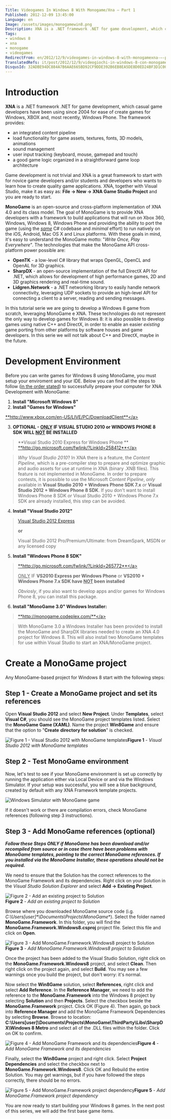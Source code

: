 ```yaml
---
Title: Videogames In Windows 8 With Monogame/Xna – Part 1
Published: 2012-12-09 13:45:00
Language: en
Image: /assets/images/monogamewin8.png
Description: XNA is a .NET framework .NET for game development, which casual game developers have been using since 2004 for ease of create games for Windows, XBOX and, most recently, Windows Phone. The framework provides an integrated content pipeline load functionality for game assets, textures, fonts, 3D models, animations sound management user input tracking (keyboard, mouse, gamepad and touch) a good game logic organized in a straightforward game loop architecture
Tags:
- windows 8
- xna
- monogame
- videogames
RedirectFrom: en/2012/12/9/videogames-in-windows-8-with-monogamexna-–-part-1.aspx
TranslatedRefs: it/post/2012/12/9/videogiochi-in-windows-8-con-monogamexna-–-parte-1.md
DisqusId: 32ADBE94DC884A7B6AAE665BD92CF9DDE392B6EB8EA5DE8D0ED24BF3D1C007B3
---
```

# Introduction

**XNA** is a .NET framework .NET for game development, which casual game developers have been using since 2004 for ease of create games for Windows, XBOX and, most recently, Windows Phone. The framework provides:

*   an integrated content pipeline
*   load functionality for game assets, textures, fonts, 3D models,
animations
*   sound management
*   user input tracking (keyboard, mouse, gamepad and touch)
*   a good game logic organized in a straightforward game loop
architecture

Game development is not trivial and XNA is a great framework to start with for novice game developers and/or students and developers who wants to learn how to create quality game applications. XNA, together with Visual Studio, make it as easy as: **File -> New -> XNA Game Studio Project** and you are ready to start.

**MonoGame** is an open-source and cross-platform implementation of XNA 4.0 and its class model. The goal of MonoGame is to provide XNA developers with a framework to build applications that will run on Xbox 360, Windows, Windows 8, Windows Phone and providing the ability to port the game (using the *<span style="text-decoration: underline;">same</span>* C# codebase and *minimal* effort) to run natively on the iOS, Android, Mac OS X and Linux platforms. With these goals in mind, it's easy to understand the MonoGame motto: "*Write Once, Play Everywhere*". The technologies that make the MonoGame API cross-platform power possible are:

*   **OpenTK** - a low-level C# library that wraps
OpenGL, OpenCL and OpenAL for 3D graphics.
*   **SharpDX** - an open-source implementation of the
full DirectX API for .NET, which allows for development of high
performance games, 2D and 3D graphics rendering and real-time
sound.
*   **Lidgren.Network** - a .NET networking library to
easily handle network connectivity, leveraging UDP sockets to
provide an high-level API for connecting a client to a server,
reading and sending messages.

In this tutorial serie we are going to develop a Windows 8 game from scratch, leveraging MonoGame e XNA. These technologies do not represent the only way to develop games for Windows 8: it is also possible to develop games using native C++ and DirectX, in order to enable an easier *existing* game porting from other platforms by software houses and game developers. In this serie we will not talk about C++ and DirectX, maybe in the future.

# Development Environment

Before you can write games for Windows 8 using MonoGame, you must setup your enviroment and your IDE. Below you can find all the steps to follow (<span style="text-decoration: underline;">in the order stated</span>) to successfully prepare your computer for XNA Development with MonoGame:

1.  **Install "Microsoft Windows 8"**
2.  **Install "Games for Windows"** 

<a href="http://www.xbox.com/en-US/LIVE/PC/DownloadClient" target="_blank">**http://www.xbox.com/en-US/LIVE/PC/DownloadClient**</a>

3.  **OPTIONAL - <span style="text-decoration: underline;">ONLY</span> IF VISUAL STUDIO
2010 or WINDOWS PHONE 8 SDK** **WILL <span style="text-decoration: underline;">NOT</span> BE
INSTALLED** 

> **Visual Studio 2010 Express for Windows Phone
>  ** <a href="http://go.microsoft.com/fwlink/?LinkId=258412" target="_blank">**http://go.microsoft.com/fwlink/?LinkId=258412**</a>

> *Why Visual Studio 2010*? In XNA there is a feature, the *Content Pipeline*, which is a pre-compiler step to prepare and optimize graphic and audio assets for use at runtime in XNA (binary .XNB files). This feature is not implemented in MonoGame. In order to prepare contests, it is possible to use the Microsoft *Content Pipeline*, *only* available in **Visual Studio 2010 + Windows Phone SDK 7.x** *or* **Visual Studio 2012 + Windows Phone 8 SDK**. If you don't want to install Windows Phone 8 SDK *or* Visual Studio 2010 + Windows Phone 7.x SDK are already installed, this step can be avoided.

4.  **Install "Visual Studio 2012"** 

> <a href="http://www.microsoft.com/visualstudio/eng/downloads" target="_blank">Visual Studio 2012 Express</a>
> 
> **or**
> 
> Visual Studio 2012 Pro/Premium/Ultimate: from DreamSpark, MSDN or any licensed copy

5.  **Install "Windows Phone 8 SDK"** 

> <a href="http://go.microsoft.com/fwlink/?LinkId=265772" target="_blank">**http://go.microsoft.com/fwlink/?LinkId=265772**</a>
> 
> <span style="text-decoration: underline;">ONLY</span> IF **VS2010 Express per Windows Phone** or **VS2010 + Windows Phone 7.x SDK have <span style="text-decoration: underline;">NOT</span> been installed**
> 
> *Obviosly*, if you also want to develop apps and/or games for Windows Phone 8, you can install this package.

6.  **Install "MonoGame 3.0" Windows Installer:** 

> <a href="http://monogame.codeplex.com/" target="_blank">**http://monogame.codeplex.com/**</a>

> With MonoGame 3.0 a Windows Installer has been provided to install the MonoGame and SharpDX libraries needed to create an XNA 4.0 project for Windows 8. This will also install two MonoGame templates for use within Visual Studio to start an XNA/MonoGame project.

# Create a MonoGame project

Any MonoGame-based project for Windows 8 start with the following steps:

## Step 1 - Create a MonoGame project and set its references

Open **Visual Studio 2012** and select **New Project**. Under **Templates**, select **Visual C#**, you should see the MonoGame project templates listed. Select the **MonoGame Game (XAML)**. Name the project **Win8Game** and ensure that the option to "**Create** **directory for solution**" is checked.

![Figure 1 - Visual Studio 2012 with MonoGame templates](/assets/images/Windows-Live-Writer_86605063ebd9_A5CF_Figure1_3.png)**Figure 1** - *Visual Studio 2012 with MonoGame templates*

## Step 2 - Test MonoGame environment

Now, let's test to see if your MonoGame environment is set up correctly by running the application either via Local Device or and via the Windows Simulator. If your setup was successful, you will see a blue background, created by default with any XNA Framework template projects.

![Windows Simulator with MonoGame game](/assets/images/Windows-Live-Writer_Videogiochi-in-Windows-8-con-MonoGame_1341F_image_3.png)

If it doesn't work or there are compilation errors, check MonoGame references (following step 3 instructions).

## Step 3 - Add MonoGame references (optional)

***Follow these Steps ONLY if MonoGame has been download and/or recompiled from source or in case there have been problems with MonoGame templates, pointing to the correct MonoGame references. If you installed via the MonoGame Installer, these operations should not be required.***

We need to ensure that the Solution has the correct references to the MonoGame Framework and its dependencies. Right click on your Solution in the *Visual Studio Solution Explorer* and select **Add ->** **Existing Project**.

![Figure 2 - Add an existing project to Solution ](/assets/images/Windows-Live-Writer_86605063ebd9_A5CF_Figure2_3.png)  
 **Figure 2** - *Add an existing project to Solution*

Browse where you downloaded MonoGame source code (i.g. **C:\Users*\[user]*\Documents\Projects\MonoGame**). Select the folder named **MonoGame.Framework**. In this folder, you will find the **MonoGame.Framework.Windows8.csproj** project file. Select this file and click on **Open**.

![Figure 3 - Add MonoGame.Framework.Windows8 project to Solution](/assets/images/Windows-Live-Writer_86605063ebd9_A5CF_Figure3_3.png)**Figure 3** - *Add MonoGame.Framework.Windows8 project to Solution*

Once the project has been added to the Visual Studio Solution, right click on the **MonoGame.Framework.Windows8** project, and select **Clean**. Then right click on the project again, and select **Build**. You may see a few warnings once you build the project, but don't worry: it's normal.

Now select the **Win8Game** solution, select **References**, right click and select **Add Reference**. In the **Reference Manager**, we need to add the reference to the **MonoGame.Framework** into the Windows 8 project by selecting **Solution** and then **Projects**. Select the checkbox beside the **MonoGame.Framework** project. Click OK (Figure 4). Then again, go back into **Reference Manager** and add the MonoGame Framework Dependencies by selecting **Browse**. Browse to location: **C:\Users\[user]\Documents\Projects\MonoGame\ThirdParty\Libs\SharpDX\Windows 8 Metro** and select all of the .DLL files within the folder. Click on OK to confirm.

![Figure 4 - Add MonoGame Framework and its dependencies](/assets/images/Windows-Live-Writer_86605063ebd9_A5CF_Figure4_3.png)**Figure 4** - *Add MonoGame Framework and its dependencies*

Finally, select the **Win8Game** project and right click. Select **Project Dependencies** and select the checkbox next to **MonoGame.Framework.Windows8**. Click OK and Rebuild the entire Solution. You may get warnings, but if you have followed the steps correctly, there should be no errors.

![Figure 5 - Add MonoGame.Framework project dependency](/assets/images/Windows-Live-Writer_86605063ebd9_A5CF_Figure5_5.png)**Figure 5** - *Add MonoGame.Framework project dependency*

You are now ready to start building your Windows 8 games. In the next post of this series, we will add the first base game items.